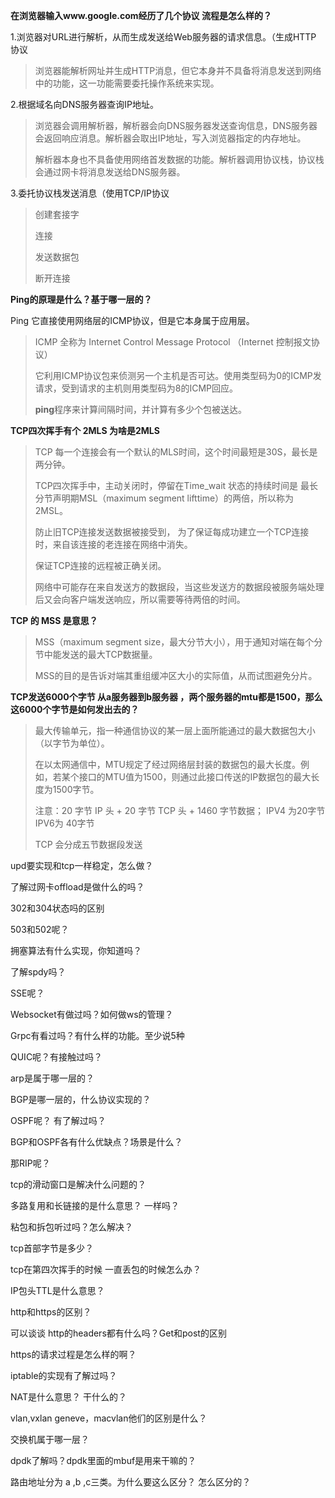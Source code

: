 **在浏览器输入www.google.com经历了几个协议 流程是怎么样的？**

1.浏览器对URL进行解析，从而生成发送给Web服务器的请求信息。（生成HTTP 协议

> 浏览器能解析网址并生成HTTP消息，但它本身并不具备将消息发送到网络中的功能，这一功能需要委托操作系统来实现。

2.根据域名向DNS服务器查询IP地址。

> 浏览器会调用解析器，解析器会向DNS服务器发送查询信息，DNS服务器会返回响应消息。解析器会取出IP地址，写入浏览器指定的内存地址。
>
> 解析器本身也不具备使用网络首发数据的功能。解析器调用协议栈，协议栈会通过网卡将消息发送给DNS服务器。

3.委托协议栈发送消息（使用TCP/IP协议

> 创建套接字
>
> 连接
>
> 发送数据包
>
> 断开连接



**Ping的原理是什么？基于哪一层的？**

Ping 它直接使用网络层的ICMP协议，但是它本身属于应用层。

> ICMP 全称为 Internet  Control Message Protocol （Internet 控制报文协议）
>
> 它利用ICMP协议包来侦测另一个主机是否可达。使用类型码为0的ICMP发请求，受到请求的主机则用类型码为8的ICMP回应。
>
> **ping**程序来计算间隔时间，并计算有多少个包被送达。





**TCP四次挥手有个 2MLS 为啥是2MLS**

> TCP 每一个连接会有一个默认的MLS时间，这个时间最短是30S，最长是两分钟。
>
> TCP四次挥手中，主动关闭时，停留在Time_wait  状态的持续时间是 最长分节声明期MSL（maximum segment lifttime）的两倍，所以称为2MSL。
>
> 防止旧TCP连接发送数据被接受到， 为了保证每成功建立一个TCP连接时，来自该连接的老连接在网络中消失。
>
> 保证TCP连接的远程被正确关闭。
>
> 网络中可能存在来自发送方的数据段，当这些发送方的数据段被服务端处理后又会向客户端发送响应，所以需要等待两倍的时间。







**TCP 的 MSS 是意思？**

> MSS（maximum segment size，最大分节大小），用于通知对端在每个分节中能发送的最大TCP数据量。
>
> MSS的目的是告诉对端其重组缓冲区大小的实际值，从而试图避免分片。





**TCP发送6000个字节 从a服务器到b服务器 ，两个服务器的mtu都是1500，那么这6000个字节是如何发出去的？**

> 最大传输单元，指一种通信协议的某一层上面所能通过的最大数据包大小（以字节为单位）。
>
> 在以太网通信中，MTU规定了经过网络层封装的数据包的最大长度。例如，若某个接口的MTU值为1500，则通过此接口传送的IP数据包的最大长度为1500字节。
>
> 
>
> 注意：20 字节 IP 头 + 20 字节 TCP 头 + 1460 字节数据；
> IPV4 为20字节  IPV6为 40字节
>
> TCP 会分成五节数据段发送


upd要实现和tcp一样稳定，怎么做？

了解过网卡offload是做什么的吗？

302和304状态吗的区别

503和502呢？

拥塞算法有什么实现，你知道吗？

了解spdy吗？

SSE呢？

Websocket有做过吗？如何做ws的管理？

Grpc有看过吗？有什么样的功能。至少说5种

QUIC呢？有接触过吗？

arp是属于哪一层的？

BGP是哪一层的，什么协议实现的？

OSPF呢？ 有了解过吗？

BGP和OSPF各有什么优缺点？场景是什么？

那RIP呢？

tcp的滑动窗口是解决什么问题的？

多路复用和长链接的是什么意思？ 一样吗？

粘包和拆包听过吗？怎么解决？

tcp首部字节是多少？

tcp在第四次挥手的时候 一直丢包的时候怎么办？

IP包头TTL是什么意思？

http和https的区别？

可以谈谈 http的headers都有什么吗？Get和post的区别

https的请求过程是怎么样的啊？

iptable的实现有了解过吗？

NAT是什么意思？ 干什么的？

vlan,vxlan geneve，macvlan他们的区别是什么？

交换机属于哪一层？

dpdk了解吗？dpdk里面的mbuf是用来干嘛的？

路由地址分为 a ,b ,c三类。为什么要这么区分？ 怎么区分的？